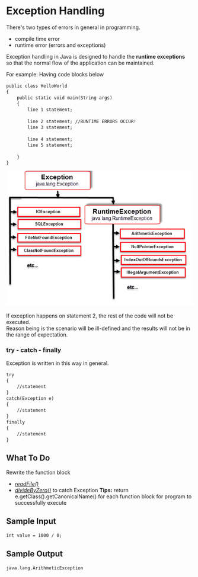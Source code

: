 # Exception Handling  

There's two types of errors in general in programming. 
- compile time error
- runtime error (errors and exceptions)

Exception handling in Java is designed to handle the **runtime exceptions**  
so that the normal flow of the application can be maintained.

For example: 
Having code blocks below

```$xslt
public class HelloWorld
{
    public static void main(String args)
    {
        line 1 statement;

        line 2 statement; //RUNTIME ERRORS OCCUR!
        line 3 statement;

        line 4 statement;
        line 5 statement;
        
    }
}
```

<p align="center">
  <img src="metadata/exception.jpg">
</p>  

If exception happens on statement 2, the rest of the code will not be executed.  
Reason being is the scenario will be ill-defined and the results will not be in the range of expectation.  

### try - catch - finally

Exception is written in this way in general. 

```$xslt
try
{
    //statement
}
catch(Exception e)
{
    //statement
}
finally
{
    //statement
}
```
## **What To Do**  

Rewrite the function block
- [_readFile()_]()
- [_divideByZero()_]()
to catch Exception
**Tips:** return e.getClass().getCanonicalName() for each function block for program to successfully execute


## **Sample Input** 

```
int value = 1000 / 0;
```

## **Sample Output** 

```
java.lang.ArithmeticException
```
